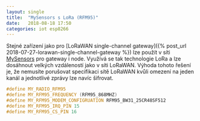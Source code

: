 ```yaml
---
layout: single
title:  "MySensors s LoRa (RFM95)"
date:   2018-08-18 17:50
categories: iot esp8266
---
```

Stejné zařízení jako pro [LoRaWAN single-channel gateway]({% post_url 2018-07-27-lorawan-single-channel-gateway %}) lze použít v síti [MySensors](https://www.mysensors.org/) pro gateway i node. Využívá se tak technologie LoRa a lze dosáhnout velkých vzdáleností jako v síti LoRaWAN.
Výhoda tohoto řešení je, že nemusíte porušovat specifikaci sítě LoRaWAN kvůli omezení na jeden kanál a jednotlivé zprávy lze navíc šifrovat.

```cpp
#define MY_RADIO_RFM95
#define MY_RFM95_FREQUENCY (RFM95_868MHZ)
#define MY_RFM95_MODEM_CONFIGRUATION RFM95_BW31_25CR48SF512
#define MY_RFM95_IRQ_PIN 15
#define MY_RFM95_CS_PIN 16
```
